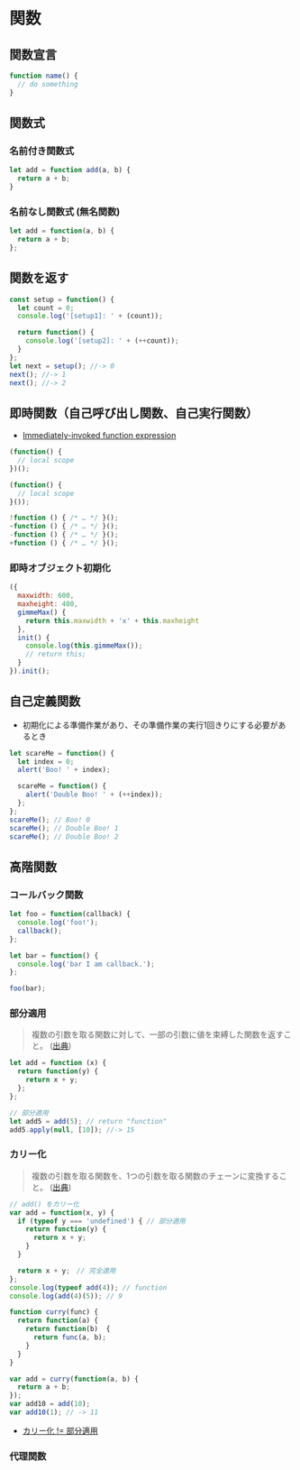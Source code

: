 # 関数
## 関数宣言
```js
function name() {
  // do something
}
```

## 関数式
### 名前付き関数式
```js
let add = function add(a, b) {
  return a + b;
}
```

### 名前なし関数式 (無名関数)
```js
let add = function(a, b) {
  return a + b;
};
```

## 関数を返す
```js
const setup = function() {
  let count = 0;
  console.log('[setup1]: ' + (count));

  return function() {
    console.log('[setup2]: ' + (++count));
  }
};
let next = setup(); //-> 0
next(); //-> 1
next(); //-> 2
```

## 即時関数（自己呼び出し関数、自己実行関数）
- [Immediately-invoked function expression](https://en.wikipedia.org/wiki/Immediately-invoked_function_expression)

```js
(function() {
  // local scope
})();

(function() {
  // local scope
}());

!function () { /* … */ }();
~function () { /* … */ }();
-function () { /* … */ }();
+function () { /* … */ }();
```

### 即時オブジェクト初期化
```js
({
  maxwidth: 600,
  maxheight: 400,
  gimmeMax() {
    return this.maxwidth + 'x' + this.maxheight
  },
  init() {
    console.log(this.gimmeMax());
    // return this;
  }
}).init();
```

## 自己定義関数
- 初期化による準備作業があり、その準備作業の実行1回きりにする必要があるとき

```js
let scareMe = function() {
  let index = 0;
  alert('Boo! ' + index);

  scareMe = function() {
    alert('Double Boo! ' + (++index));
  };
};
scareMe(); // Boo! 0
scareMe(); // Double Boo! 1
scareMe(); // Double Boo! 2
```
## 高階関数
### コールバック関数

```js
let foo = function(callback) {
  console.log('foo!');
  callback();
};

let bar = function() {
  console.log('bar I am callback.');
};

foo(bar);
```

### 部分適用
> 複数の引数を取る関数に対して、一部の引数に値を束縛した関数を返すこと。 
([出典](http://qiita.com/f81@github/items/e8bfab96b4be9e404840))

```js
let add = function (x) {
  return function(y) {
    return x + y;
  };
};

// 部分適用
let add5 = add(5); // return "function"
add5.apply(null, [10]); //-> 15
```

### カリー化
> 複数の引数を取る関数を、1つの引数を取る関数のチェーンに変換すること。
([出典](http://qiita.com/f81@github/items/e8bfab96b4be9e404840))

```js
// add() をカリー化
var add = function(x, y) {
  if (typeof y === 'undefined') { // 部分適用
    return function(y) {
      return x + y;
    }
  }

  return x + y;　// 完全適用
};
console.log(typeof add(4)); // function
console.log(add(4)(5)); // 9
```

```js
function curry(func) {
  return function(a) {
    return function(b)  {
      return func(a, b);
    }
  }
}

var add = curry(function(a, b) {
  return a + b;
});
var add10 = add(10);
var add10(1); // -> 11
```

- [カリー化 != 部分適用](http://kmizu.hatenablog.com/entry/20091216/1260969166)

### 代理関数
